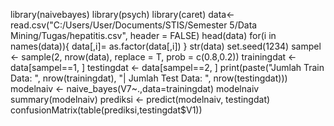 library(naivebayes)
library(psych)
library(caret)
data<-read.csv("C:/Users/User/Documents/STIS/Semester 5/Data Mining/Tugas/hepatitis.csv", header = FALSE)
head(data)
for(i in names(data)){
  data[,i]= as.factor(data[,i])
}
str(data)
set.seed(1234)
sampel <- sample(2, nrow(data), replace = T, prob = c(0.8,0.2))
trainingdat <- data[sampel==1, ]
testingdat <- data[sampel==2, ]
print(paste("Jumlah Train Data: ", nrow(trainingdat), "| Jumlah Test Data: ", nrow(testingdat)))
modelnaiv <- naive_bayes(V7~.,data=trainingdat)
modelnaiv
summary(modelnaiv)
prediksi <- predict(modelnaiv, testingdat)
confusionMatrix(table(prediksi,testingdat$V1))
